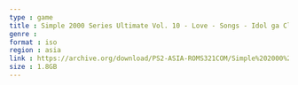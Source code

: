 ```yaml
---
type : game
title : Simple 2000 Series Ultimate Vol. 10 - Love - Songs - Idol ga Classmate (Japan)
genre : 
format : iso
region : asia
link : https://archive.org/download/PS2-ASIA-ROMS321COM/Simple%202000%20Series%20Ultimate%20Vol.%2010%20-%20Love%20-%20Songs%20-%20Idol%20ga%20Classmate%20%28Japan%29.7z
size : 1.8GB
---
```

